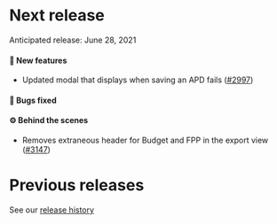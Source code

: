 # Next release

Anticipated release: June 28, 2021

#### 🚀 New features

- Updated modal that displays when saving an APD fails ([#2997])

#### 🐛 Bugs fixed


#### ⚙️ Behind the scenes

- Removes extraneous header for Budget and FPP in the export view ([#3147])

# Previous releases

See our [release history](https://github.com/CMSgov/eAPD/releases)

[#2997]: https://github.com/CMSgov/eAPD/issues/2997
[#3147]: https://github.com/CMSgov/eAPD/issues/3147
